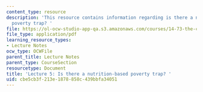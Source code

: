 ```yaml
---
content_type: resource
description: 'This resource contains information regarding is there a nutrition-based
  poverty trap? '
file: https://ol-ocw-studio-app-qa.s3.amazonaws.com/courses/14-73-the-challenge-of-world-poverty-spring-2011/cbe5cb3f213e1878858c439bbfa34051_MIT14_73S11_Lec5_slides.pdf
file_type: application/pdf
learning_resource_types:
- Lecture Notes
ocw_type: OCWFile
parent_title: Lecture Notes
parent_type: CourseSection
resourcetype: Document
title: 'Lecture 5: Is there a nutrition-based poverty trap? '
uid: cbe5cb3f-213e-1878-858c-439bbfa34051
---
```

